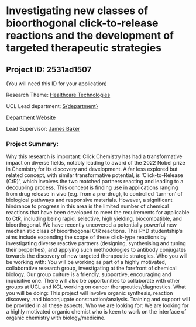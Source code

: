 # Investigating new classes of bioorthogonal click-to-release reactions and the development of targeted therapeutic strategies

## Project ID: **2531ad1507**
(You will need this ID for your application)

Research Theme: [Healthcare Technologies](../themes/healthcare-technologies.md)

UCL Lead department: [${department}](../departments/chemistry.md)

[Department Website](https://www.ucl.ac.uk/chemistry)

Lead Supervisor: [James Baker](https://profiles.ucl.ac.uk/6538)

### Project Summary:

Why this research is important: Click Chemistry has had a transformative impact on diverse fields, notably leading to award of the 2022 Nobel prize in Chemistry for its discovery and development. A far less explored but related concept, with similar transformative potential, is 'Click-to-Release (CtR)', which involves the two matched partners reacting and leading to a decoupling process. This concept is finding use in applications ranging from drug release in vivo (e.g. from a pro-drug), to controlled ‘turn-on’ of biological pathways and responsive materials. However, a significant hindrance to progress in this area is the limited number of chemical reactions that have been developed to meet the requirements for applicable to CtR, including being rapid, selective, high yielding, biocompatible, and bioorthogonal.  We have recently uncovered a potentially powerful new mechanistic class of bioorthogonal CtR reactions. This PhD studentship’s aims include expanding the scope of these click-type reactions by investigating diverse reactive partners (designing, synthesising and tuning their properties), and applying such methodologies to antibody conjugates towards the discovery of new targeted therapeutic strategies.
Who you will be working with: You will be working as part of a highly motivated, collaborative research group, investigating at the forefront of chemical biology.  Our group culture is a friendly, supportive, encouraging and inquisitive one.  There will also be opportunities to collaborate with other groups at UCL and KCL working on cancer therapeutics/diagnostics. 
What you will be doing: This project will involve organic synthesis, reaction discovery, and bioconjugate construction/analysis.  Training and support will be provided in all these aspects.
Who we are looking for: We are looking for a highly motivated organic chemist who is keen to work on the interface of organic chemistry with biology/medicine.
